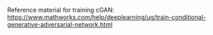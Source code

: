 Reference material for training cGAN:
https://www.mathworks.com/help/deeplearning/ug/train-conditional-generative-adversarial-network.html
